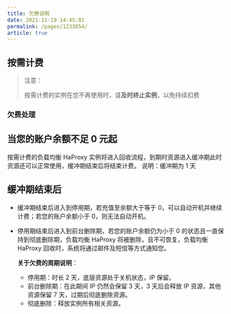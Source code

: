 ```yaml
---
title: 欠费说明
date: 2021-11-19 14:45:01
permalink: /pages/1233054/
article: true
---
```


## 按需计费

> 注意：
>
> 按需计费的实例在您不再使用时，请**及时终止实例**，以免持续扣费

### 欠费处理

## 当您的账户余额不足 0 元起

按需计费的负载均衡 HaProxy 实例将进入回收流程，到期时资源进入缓冲期此时资源还可以正常使用，缓冲期结束后将结束计费。
说明：缓冲期为 1 天

## 缓冲期结束后

+ 缓冲期结束后进入到停用期，若充值至余额大于等于 0，可以自动开机并继续计费；若您的账户余额小于 0，则无法自动开机。
+ 停用期结束后进入到前台删除期，若您的账户余额仍为小于 0 的状态且一直保持到彻底删除期，负载均衡 HaProxy 将被删除，且不可恢复。负载均衡 HaProxy 回收时，系统将通过邮件及短信等方式通知您。

  **关于欠费的周期说明**： 
   + 停用期：时长 2 天，底层资源处于关机状态，IP 保留。
   + 前台删除期：在此期间 IP 仍然会保留 3 天，3 天后会释放 IP 资源，其他资源保留 7 天，过期后彻底删除资源。
   + 彻底删除：释放实例所有相关资源。
